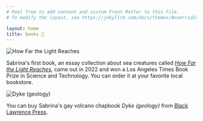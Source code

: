 ```yaml
---
# Feel free to add content and custom Front Matter to this file.
# To modify the layout, see https://jekyllrb.com/docs/themes/#overriding-theme-defaults

layout: home
title: books 🦑
---
```


![How Far the Light Reaches](/assets/how-far-the-light-reaches.jpg)

Sabrina's first book, an essay collection about sea creatures called [*How Far the Light Reaches*](https://www.littlebrown.com/titles/sabrina-imbler/how-far-the-light-reaches/9780316540513/), came out in 2022 and won a Los Angeles Times Book Prize in Science and Technology. You can order it at your favorite local bookstore.

![Dyke (geology)](/assets/dyke-geology.png)

You can buy Sabrina's gay volcano chapbook *Dyke (geology)* from [Black Lawrence Press](https://blacklawrencepress.com/books/dyke-geology/).
